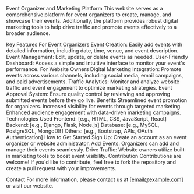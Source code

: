 Event Organizer and Marketing Platform
This website serves as a comprehensive platform for event organizers to create, manage, and showcase their events. Additionally, the platform provides robust digital marketing tools to help drive traffic and promote events effectively to a broader audience.

Key Features
For Event Organizers
Event Creation: Easily add events with detailed information, including date, time, venue, and event description.
Event Management: Edit, update, or delete events as needed.
User-Friendly Dashboard: Access a simple and intuitive interface to monitor your event's performance.
For Website Owners
Digital Marketing Integration: Promote events across various channels, including social media, email campaigns, and paid advertisements.
Traffic Analytics: Monitor and analyze website traffic and event engagement to optimize marketing strategies.
Event Approval System: Ensure quality control by reviewing and approving submitted events before they go live.
Benefits
Streamlined event promotion for organizers.
Increased visibility for events through targeted marketing.
Enhanced audience engagement with data-driven marketing campaigns.
Technologies Used
Frontend: [e.g., HTML, CSS, JavaScript, React]
Backend: [e.g., Django, Flask, Node.js]
Database: [e.g., MySQL, PostgreSQL, MongoDB]
Others: [e.g., Bootstrap, APIs, OAuth Authentication]
How to Get Started
Sign Up: Create an account as an event organizer or website administrator.
Add Events: Organizers can add and manage their events seamlessly.
Drive Traffic: Website owners utilize built-in marketing tools to boost event visibility.
Contribution
Contributions are welcome! If you'd like to contribute, feel free to fork the repository and create a pull request with your improvements.

Contact
For more information, please contact us at [email@example.com] or visit our website.

